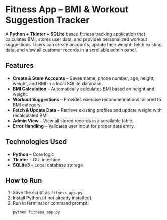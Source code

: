 #  Fitness App – BMI & Workout Suggestion Tracker

A **Python + Tkinter + SQLite** based fitness tracking application that calculates BMI, stores user data, and provides personalized workout suggestions. Users can create accounts, update their weight, fetch existing data, and view all customer records in a scrollable admin panel.

##  Features
- **Create & Store Accounts** – Saves name, phone number, age, height, weight, and BMI in a local SQLite database.
- **BMI Calculation** – Automatically calculates BMI based on height and weight.
- **Workout Suggestions** – Provides exercise recommendations tailored to BMI category.
- **Fetch & Update Data** – Retrieve existing profiles and update weight with recalculated BMI.
- **Admin View** – View all stored records in a scrollable table.
- **Error Handling** – Validates user input for proper data entry.

##  Technologies Used
- **Python** – Core logic
- **Tkinter** – GUI interface
- **SQLite3** – Local database storage

##  How to Run
1. Save the script as `fitness_app.py`.
2. Install Python (if not already installed).
3. Run in terminal or command prompt:
   ```bash
   python fitness_app.py
